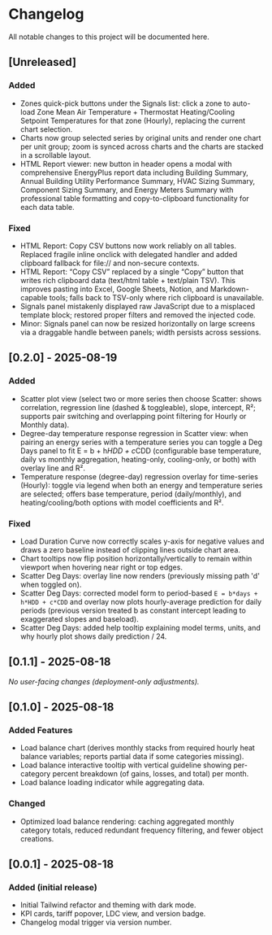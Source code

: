 <!-- markdownlint-disable MD024 -->
# Changelog

All notable changes to this project will be documented here.

## [Unreleased]

### Added

- Zones quick-pick buttons under the Signals list: click a zone to auto-load Zone Mean Air Temperature + Thermostat Heating/Cooling Setpoint Temperatures for that zone (Hourly), replacing the current chart selection.
- Charts now group selected series by original units and render one chart per unit group; zoom is synced across charts and the charts are stacked in a scrollable layout.
- HTML Report viewer: new button in header opens a modal with comprehensive EnergyPlus report data including Building Summary, Annual Building Utility Performance Summary, HVAC Sizing Summary, Component Sizing Summary, and Energy Meters Summary with professional table formatting and copy-to-clipboard functionality for each data table.

### Fixed

- HTML Report: Copy CSV buttons now work reliably on all tables. Replaced fragile inline onclick with delegated handler and added clipboard fallback for file:// and non-secure contexts.
- HTML Report: “Copy CSV” replaced by a single “Copy” button that writes rich clipboard data (text/html table + text/plain TSV). This improves pasting into Excel, Google Sheets, Notion, and Markdown-capable tools; falls back to TSV-only where rich clipboard is unavailable.
- Signals panel mistakenly displayed raw JavaScript due to a misplaced template block; restored proper filters and removed the injected code.
- Minor: Signals panel can now be resized horizontally on large screens via a draggable handle between panels; width persists across sessions.

## [0.2.0] - 2025-08-19

### Added

- Scatter plot view (select two or more series then choose Scatter: shows correlation, regression line (dashed & toggleable), slope, intercept, R²; supports pair switching and overlapping point filtering for Hourly or Monthly data).
- Degree-day temperature response regression in Scatter view: when pairing an energy series with a temperature series you can toggle a Deg Days panel to fit E = b + h*HDD + c*CDD (configurable base temperature, daily vs monthly aggregation, heating-only, cooling-only, or both) with overlay line and R².
- Temperature response (degree-day) regression overlay for time-series (Hourly): toggle via legend when both an energy and temperature series are selected; offers base temperature, period (daily/monthly), and heating/cooling/both options with model coefficients and R².

### Fixed

- Load Duration Curve now correctly scales y-axis for negative values and draws a zero baseline instead of clipping lines outside chart area.
- Chart tooltips now flip position horizontally/vertically to remain within viewport when hovering near right or top edges.
- Scatter Deg Days: overlay line now renders (previously missing path 'd' when toggled on).
- Scatter Deg Days: corrected model form to period-based `E = b*days + h*HDD + c*CDD` and overlay now plots hourly-average prediction for daily periods (previous version treated b as constant intercept leading to exaggerated slopes and baseload).
- Scatter Deg Days: added help tooltip explaining model terms, units, and why hourly plot shows daily prediction / 24.

## [0.1.1] - 2025-08-18

*No user-facing changes (deployment-only adjustments).*

## [0.1.0] - 2025-08-18

### Added Features

- Load balance chart (derives monthly stacks from required hourly heat balance variables; reports partial data if some categories missing).
- Load balance interactive tooltip with vertical guideline showing per-category percent breakdown (of gains, losses, and total) per month.
- Load balance loading indicator while aggregating data.

### Changed

- Optimized load balance rendering: caching aggregated monthly category totals, reduced redundant frequency filtering, and fewer object creations.

## [0.0.1] - 2025-08-18

### Added (initial release)

- Initial Tailwind refactor and theming with dark mode.
- KPI cards, tariff popover, LDC view, and version badge.
- Changelog modal trigger via version number.
